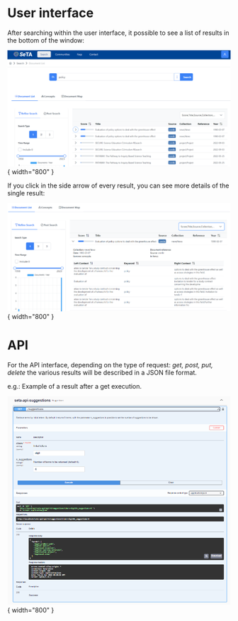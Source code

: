 # User interface

After searching within the user interface, it possible to see a list of results in the bottom of the window:

![Screenshot](../img/search_results.png){ width="800" }








If you click in the side arrow of every result, you can see more details of the single result:

![Screenshot](../img/search_results_detail.png){ width="800" }



# API
For the API interface, depending on the type of request: *get, post, put, delete* the various results will be described in a JSON file format. 

e.g.: 
Example of a result after a get execution.

 ![Screenshot](../img/api_get.png){ width="800" }

